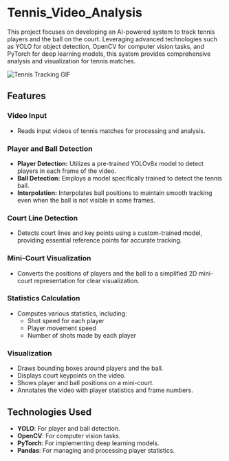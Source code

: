 # Tennis_Video_Analysis

This project focuses on developing an AI-powered system to track tennis players and the ball on the court. Leveraging advanced technologies such as YOLO for object detection, OpenCV for computer vision tasks, and PyTorch for deep learning models, this system provides comprehensive analysis and visualization for tennis matches.

![Tennis Tracking GIF](https://github.com/Zauler/Tennis_Video_Analysis/blob/master/output_videos/tennis_tracking_adjusted.gif)

## Features

### Video Input
- Reads input videos of tennis matches for processing and analysis.

### Player and Ball Detection
- **Player Detection:** Utilizes a pre-trained YOLOv8x model to detect players in each frame of the video.
- **Ball Detection:** Employs a model specifically trained to detect the tennis ball.
- **Interpolation:** Interpolates ball positions to maintain smooth tracking even when the ball is not visible in some frames.

### Court Line Detection
- Detects court lines and key points using a custom-trained model, providing essential reference points for accurate tracking.

### Mini-Court Visualization
- Converts the positions of players and the ball to a simplified 2D mini-court representation for clear visualization.

### Statistics Calculation
- Computes various statistics, including:
  - Shot speed for each player
  - Player movement speed
  - Number of shots made by each player

### Visualization
- Draws bounding boxes around players and the ball.
- Displays court keypoints on the video.
- Shows player and ball positions on a mini-court.
- Annotates the video with player statistics and frame numbers.

## Technologies Used
- **YOLO**: For player and ball detection.
- **OpenCV**: For computer vision tasks.
- **PyTorch**: For implementing deep learning models.
- **Pandas**: For managing and processing player statistics.


